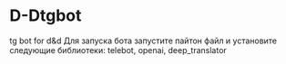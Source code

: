 # D-Dtgbot
tg bot for d&d
Для запуска бота запустите пайтон файл и установите следующие библиотеки:
telebot, openai, deep_translator
